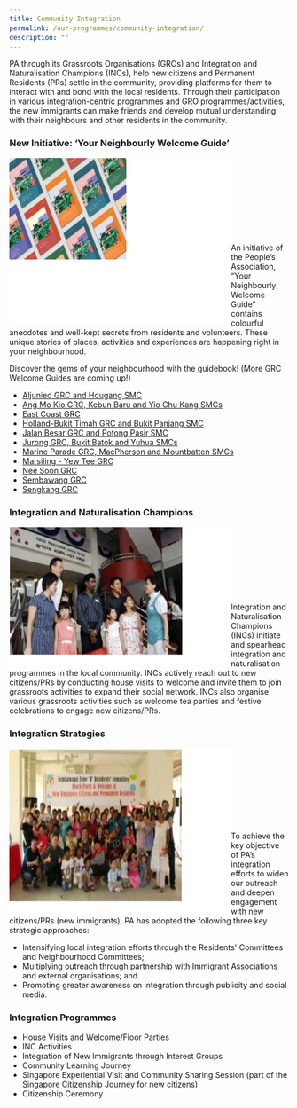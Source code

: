 ```yaml
---
title: Community Integration
permalink: /our-programmes/community-integration/
description: ""
---
```

PA through its Grassroots Organisations (GROs) and Integration and Naturalisation Champions (INCs), help new citizens and Permanent Residents (PRs) settle in the community, providing platforms for them to interact with and bond with the local residents. Through their participation in various integration-centric programmes and GRO programmes/activities, the new immigrants can make friends and develop mutual understanding with their neighbours and other residents in the community. 

### New Initiative: ‘Your Neighbourly Welcome Guide’
<img style="height:300px;width:400px"  align="left" src="/images/Programmes/Community%20Integration/CI1.jpg"><br><br><br><br><br><br><br><br><br>
An initiative of the People’s Association, “Your Neighbourly Welcome Guide” contains colourful anecdotes and well-kept secrets from residents and volunteers. These unique stories of places, activities and experiences are happening right in your neighbourhood.

Discover the gems of your neighbourhood with the guidebook!
(More GRC Welcome Guides are coming up!)

* [Aljunied GRC and Hougang SMC](/files/Our%20Programmes/Community%20Integration/PA_GRC_Welcome%20Booklet_Aljunied-Hougang%20(1).pdf)
* [Ang Mo Kio GRC, Kebun Baru and Yio Chu Kang SMCs](/files/Our%20Programmes/Community%20Integration/PA_GRC_Welcome%20Booklet_Ang%20Mo%20Kio%20(1).pdf)
* [East Coast GRC](/files/Our%20Programmes/Community%20Integration/PA_GRC_Welcome%20Booklet_East%20Coast%20(1).pdf)
* [Holland-Bukit Timah GRC and Bukit Panjang SMC](/files/Our%20Programmes/Community%20Integration/PA_GRC_Welcome%20Booklet_HollandBT1623_compressed.pdf)
* [Jalan Besar GRC and Potong Pasir SMC](/files/Our%20Programmes/Community%20Integration/PA_GRC_Welcome%20Booklet_Jalan%20Besar1654-compressed.pdf)
* [Jurong GRC, Bukit Batok and Yuhua SMCs](/files/Our%20Programmes/Community%20Integration/PA_GRC_Welcome%20Booklet_Jurong%20(1).pdf)
* [Marine Parade GRC, MacPherson and Mountbatten SMCs](/files/Our%20Programmes/Community%20Integration/PA_GRC_Welcome%20Booklet_Marine%20Parade_compressed.pdf)
* [Marsiling - Yew Tee GRC](/files/Our%20Programmes/Community%20Integration/PA_GRC_Welcome%20Booklet_MarsilingYewTee%20compressed.pdf)
* [Nee Soon GRC](/files/Our%20Programmes/Community%20Integration/PA_GRC_Welcome%20Booklet_NeeSoon%20(1).pdf)
* [Sembawang GRC](/files/Our%20Programmes/Community%20Integration/PA_GRC_Welcome%20Booklet_Sembawang%20compressed.pdf)
* [Sengkang GRC](/files/Our%20Programmes/Community%20Integration/PA_GRC_Welcome%20Booklet_Sengkang%20(1).pdf)

### Integration and Naturalisation Champions
<img style="height:250px;width:400px"  align="left" src="/images/Programmes/Community%20Integration/CI2.jpg"><br><br><br><br><br><br><br><br>
Integration and Naturalisation Champions (INCs) initiate and spearhead integration and naturalisation programmes in the local community. INCs actively reach out to new citizens/PRs by conducting house visits to welcome and invite them to join grassroots activities to expand their social network. INCs also organise various grassroots activities such as welcome tea parties and festive celebrations to engage new citizens/PRs.


### Integration Strategies
<img style="height:300px;width:400px"  align="left" src="/images/Programmes/Community%20Integration/CI3.jpg"><br><br><br><br><br><br><br><br>

To achieve the key objective of PA’s integration efforts to widen our outreach and deepen engagement with new citizens/PRs (new immigrants), PA has adopted the following three key strategic approaches:

* Intensifying local integration efforts through the Residents' Committees and Neighbourhood Committees;
* Multiplying outreach through partnership with Immigrant Associations and external organisations; and
* Promoting greater awareness on integration through publicity and social media.
 
### Integration Programmes
* House Visits and Welcome/Floor Parties
* INC Activities
* Integration of New Immigrants through Interest Groups
* Community Learning Journey
* Singapore Experiential Visit and Community Sharing Session (part of the Singapore Citizenship Journey for new citizens)
* Citizenship Ceremony